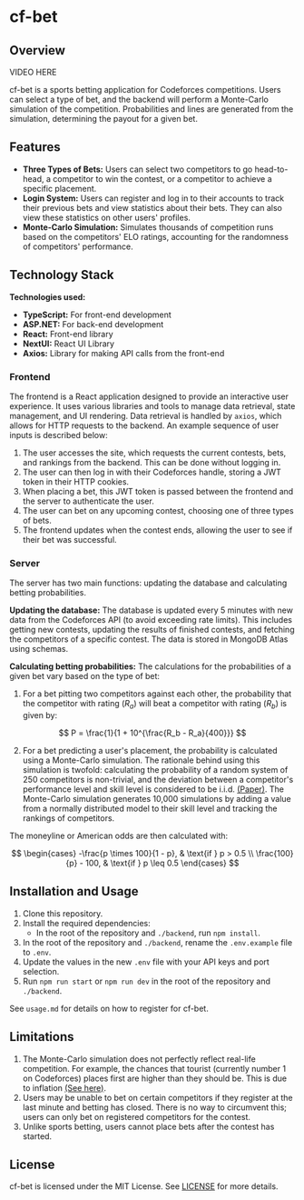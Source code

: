 # cf-bet
## Overview

VIDEO HERE

cf-bet is a sports betting application for Codeforces competitions. Users can select a type of bet, and the backend will perform a Monte-Carlo simulation of the competition. Probabilities and lines are generated from the simulation, determining the payout for a given bet.

## Features
- **Three Types of Bets:** Users can select two competitors to go head-to-head, a competitor to win the contest, or a competitor to achieve a specific placement.
- **Login System:** Users can register and log in to their accounts to track their previous bets and view statistics about their bets. They can also view these statistics on other users' profiles.
- **Monte-Carlo Simulation:** Simulates thousands of competition runs based on the competitors' ELO ratings, accounting for the randomness of competitors' performance.

## Technology Stack
**Technologies used:**
- **TypeScript:** For front-end development
- **ASP.NET:** For back-end development
- **React:** Front-end library
- **NextUI:** React UI Library
- **Axios:** Library for making API calls from the front-end

### Frontend

The frontend is a React application designed to provide an interactive user experience. It uses various libraries and tools to manage data retrieval, state management, and UI rendering. Data retrieval is handled by `axios`, which allows for HTTP requests to the backend. An example sequence of user inputs is described below:

1. The user accesses the site, which requests the current contests, bets, and rankings from the backend. This can be done without logging in.
2. The user can then log in with their Codeforces handle, storing a JWT token in their HTTP cookies.
3. When placing a bet, this JWT token is passed between the frontend and the server to authenticate the user.
4. The user can bet on any upcoming contest, choosing one of three types of bets.
5. The frontend updates when the contest ends, allowing the user to see if their bet was successful.

### Server

The server has two main functions: updating the database and calculating betting probabilities.

**Updating the database:**
The database is updated every 5 minutes with new data from the Codeforces API (to avoid exceeding rate limits). This includes getting new contests, updating the results of finished contests, and fetching the competitors of a specific contest. The data is stored in MongoDB Atlas using schemas.

**Calculating betting probabilities:**
The calculations for the probabilities of a given bet vary based on the type of bet:
1. For a bet pitting two competitors against each other, the probability that the competitor with rating ($R_a$) will beat a competitor with rating ($R_b$) is given by:
   
$$
P = \frac{1}{1 + 10^{\frac{R_b - R_a}{400}}}
$$
   
2. For a bet predicting a user's placement, the probability is calculated using a Monte-Carlo simulation. The rationale behind using this simulation is twofold: calculating the probability of a random system of 250 competitors is non-trivial, and the deviation between a competitor's performance level and skill level is considered to be i.i.d. [(Paper)](https://arxiv.org/abs/2101.00400). The Monte-Carlo simulation generates 10,000 simulations by adding a value from a normally distributed model to their skill level and tracking the rankings of competitors.

The moneyline or American odds are then calculated with:

$$
\begin{cases}
    -\frac{p \times 100}{1 - p}, & \text{if } p > 0.5 \\
    \frac{100}{p} - 100, & \text{if } p \leq 0.5
\end{cases}
$$

## Installation and Usage
1. Clone this repository.
2. Install the required dependencies:
   - In the root of the repository and `./backend`, run `npm install`.
3. In the root of the repository and `./backend`, rename the `.env.example` file to `.env`.
4. Update the values in the new `.env` file with your API keys and port selection.
5. Run `npm run start` or `npm run dev` in the root of the repository and `./backend`.

See `usage.md` for details on how to register for cf-bet.

## Limitations
1. The Monte-Carlo simulation does not perfectly reflect real-life competition. For example, the chances that tourist (currently number 1 on Codeforces) places first are higher than they should be. This is due to inflation [(See here)](https://codeforces.com/blog/entry/20762).
2. Users may be unable to bet on certain competitors if they register at the last minute and betting has closed. There is no way to circumvent this; users can only bet on registered competitors for the contest.
3. Unlike sports betting, users cannot place bets after the contest has started.

## License

cf-bet is licensed under the MIT License. See [LICENSE](./LICENSE) for more details.

